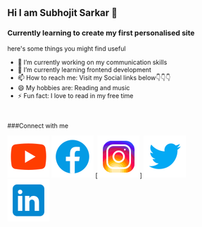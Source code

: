 ## Hi I am Subhojit Sarkar 👋
### Currently learning to create my first personalised site

here's some things you might find useful

- 🔭 I’m currently working on my communication skills
- 🌱 I’m currently learning frontend development
- 📫 How to reach me: Visit my Social links below👇👇👇
- 😄 My hobbies are: Reading and music
- ⚡ Fun fact: I love to read in my free time

<br />

###Connect with me


[![website](./youtube.svg)](https://youtube.com/channel/UC89DV3kem4diVew7OcQerdg)
[![website](./facebook.svg)](https://www.facebook.com/profile.php?id=100080230717214)
[![website](./instagram.svg)]
[![website](./twitter.svg)](https://twitter.com/subhojit310801)
[![website](./linkedin.svg)](https://www.linkedin.com/in/subhojit-sarkar-109102233)
